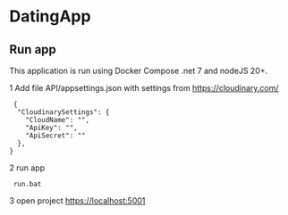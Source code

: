 # DatingApp

## Run app
This application is run using Docker Compose .net 7 and nodeJS 20+.

1 Add file API/appsettings.json with settings from https://cloudinary.com/
```
 {
  "CloudinarySettings": {
    "CloudName": "",
    "ApiKey": "",
    "ApiSecret": ""
  },
}

```
2 run app
```
 run.bat
```

3 open project [https://localhost:5001](https://localhost:5001)
